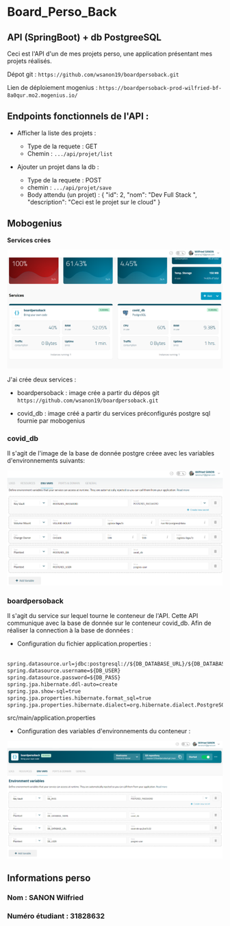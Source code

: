 # Board_Perso_Back

## API (SpringBoot) + db PostgreeSQL 

Ceci est l'API d'un de mes projets perso, une application présentant mes projets réalisés. 

Dépot git : `https://github.com/wsanon19/boardpersoback.git`

Lien de déploiement mogenius : `https://boardpersoback-prod-wilfried-bf-8a0qur.mo2.mogenius.io/`

## Endpoints fonctionnels de l'API  : 

- Afficher la liste des projets : 
    - Type de la requete : GET 
    - Chemin : `.../api/projet/list`

- Ajouter un projet dans la db :
    - Type de la requete : POST
    - chemin : `.../api/projet/save`
    - Body attendu (un projet) : 
        {
            "id": 2,
            "nom": "Dev Full Stack ",
            "description": "Ceci est le projet sur le cloud"
        }



## Mobogenius 

**Services crées**  

<img src="services.png" >

J'ai crée deux services :

* boardpersoback : image crée a partir du dépos git `https://github.com/wsanon19/boardpersoback.git`

* covid_db : image créé a partir du services préconfigurés postgre sql fournie par mobogenius


### covid_db  

Il s'agit de l'image de la base de donnée postgre créee avec les variables d'environnements suivants: 

<img src="vardb.png" >



### boardpersoback  

Il s'agit du service sur lequel tourne le  conteneur de l'API. Cette API communique avec la base de donnée sur le conteneur covid_db.
Afin de réaliser la connection à la base de données : 

* Configuration du fichier application.properties :

```

spring.datasource.url=jdbc:postgresql://${DB_DATABASE_URL}/${DB_DATABASE_NAME}
spring.datasource.username=${DB_USER}
spring.datasource.password=${DB_PASS}
spring.jpa.hibernate.ddl-auto=create
spring.jpa.show-sql=true
spring.jpa.properties.hibernate.format_sql=true
spring.jpa.properties.hibernate.dialect=org.hibernate.dialect.PostgreSQL81Dialect

```
src/main/application.properties



* Configuration des variables d'environnements du conteneur : 

<img src="varapi.png" >


## Informations perso 
### Nom : SANON Wilfried
### Numéro étudiant : 31828632

